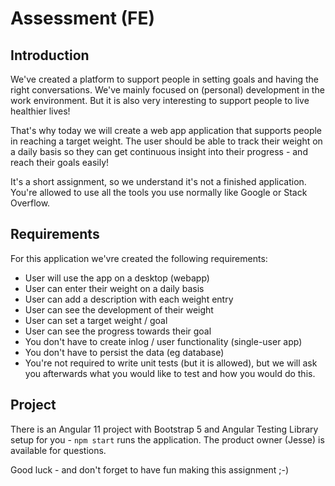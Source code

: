 # Assessment (FE)

## Introduction

We've created a platform to support people in setting goals and having the right conversations. We've mainly focused on (personal) development in the work environment. But it is also very interesting to support people to live healthier lives!

That's why today we will create a web app application that supports people in reaching a target weight. The user should be able to track their weight on a daily basis so they can get continuous insight into their progress - and reach their goals easily!

It's a short assignment, so we understand it's not a finished application. You're allowed to use all the tools you use normally like Google or Stack Overflow.

## Requirements

For this application we'vre created the following requirements:

* User will use the app on a desktop (webapp)
* User can enter their weight on a daily basis
* User can add a description with each weight entry
* User can see the development of their weight
* User can set a target weight / goal
* User can see the progress towards their goal
* You don't have to create inlog / user functionality (single-user app)
* You don't have to persist the data (eg database)
* You're not required to write unit tests (but it is allowed), but we will ask you afterwards what you would like to test and how you would do this.

## Project

There is an Angular 11 project with Bootstrap 5 and Angular Testing Library setup for you - `npm start` runs the application.
The product owner (Jesse) is available for questions.

Good luck - and don't forget to have fun making this assignment ;-)
